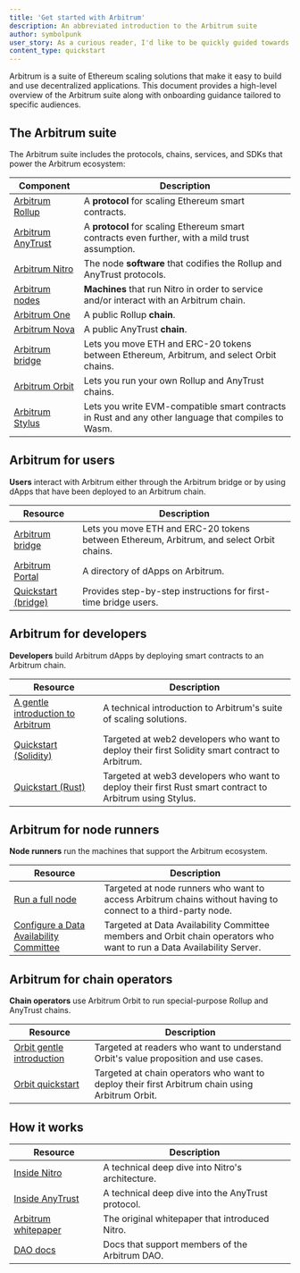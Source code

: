 ```yaml
---
title: 'Get started with Arbitrum'
description: An abbreviated introduction to the Arbitrum suite
author: symbolpunk
user_story: As a curious reader, I'd like to be quickly guided towards first steps based on my particular needs.
content_type: quickstart
---
```


<a data-quicklook-from="arbitrum">Arbitrum</a> is a suite of Ethereum scaling solutions that make it
easy to build and use decentralized applications. This document provides a high-level overview of the
Arbitrum suite along with onboarding guidance tailored to specific audiences.

## The Arbitrum suite

The Arbitrum suite includes the protocols, chains, services, and SDKs that power the Arbitrum ecosystem:

| Component                                                         | Description                                                                                         |
| ----------------------------------------------------------------- | --------------------------------------------------------------------------------------------------- |
| [Arbitrum Rollup](/inside-arbitrum-nitro)                         | A **protocol** for scaling Ethereum smart contracts.                                                |
| [Arbitrum AnyTrust](/inside-anytrust)                             | A **protocol** for scaling Ethereum smart contracts even further, with a mild trust assumption.     |
| [Arbitrum Nitro](/inside-arbitrum-nitro)                          | The node **software** that codifies the Rollup and AnyTrust protocols.                              |
| [Arbitrum nodes](/node-running/how-tos/running-a-full-node)       | **Machines** that run Nitro in order to service and/or interact with an Arbitrum chain.             |
| [Arbitrum One](https://portal.arbitrum.io/?chains=arbitrum-one)   | A public Rollup **chain**.                                                                          |
| [Arbitrum Nova](https://portal.arbitrum.io/?chains=arbitrum-nova) | A public AnyTrust **chain**.                                                                        |
| [Arbitrum bridge](https://bridge.arbitrum.io/)                    | Lets you move ETH and ERC-20 tokens between Ethereum, Arbitrum, and select Orbit chains.            |
| [Arbitrum Orbit](https://orbit.arbitrum.io/)                      | Lets you run your own Rollup and AnyTrust chains.                                                   |
| [Arbitrum Stylus](/stylus/stylus-gentle-introduction)             | Lets you write EVM-compatible smart contracts in Rust and any other language that compiles to Wasm. |

## Arbitrum for users

**Users** interact with Arbitrum either through the Arbitrum bridge or by using dApps that have been deployed to an Arbitrum chain.

| Resource                                                 | Description                                                                              |
| -------------------------------------------------------- | ---------------------------------------------------------------------------------------- |
| [Arbitrum bridge](https://bridge.arbitrum.io/)           | Lets you move ETH and ERC-20 tokens between Ethereum, Arbitrum, and select Orbit chains. |
| [Arbitrum Portal](https://portal.arbitrum.io/)           | A directory of dApps on Arbitrum.                                                        |
| [Quickstart (bridge)](/arbitrum-bridge/01-quickstart.md) | Provides step-by-step instructions for first-time bridge users.                          |

## Arbitrum for developers

**Developers** build Arbitrum dApps by deploying smart contracts to an Arbitrum chain.

| Resource                                                                             | Description                                                                                              |
| ------------------------------------------------------------------------------------ | -------------------------------------------------------------------------------------------------------- |
| [A gentle introduction to Arbitrum](/welcome/arbitrum-gentle-introduction)           | A technical introduction to Arbitrum's suite of scaling solutions.                                       |
| [Quickstart (Solidity)](/build-decentralized-apps/01-quickstart-solidity-hardhat.md) | Targeted at web2 developers who want to deploy their first Solidity smart contract to Arbitrum.          |
| [Quickstart (Rust)](/stylus/stylus-quickstart)                                       | Targeted at web3 developers who want to deploy their first Rust smart contract to Arbitrum using Stylus. |

## Arbitrum for node runners

**Node runners** run the machines that support the Arbitrum ecosystem.

| Resource                                                                                                  | Description                                                                                                           |
| --------------------------------------------------------------------------------------------------------- | --------------------------------------------------------------------------------------------------------------------- |
| [Run a full node](/node-running/how-tos/running-a-full-node)                                              | Targeted at node runners who want to access Arbitrum chains without having to connect to a third-party node.          |
| [Configure a Data Availability Committee](/node-running/how-tos/data-availability-committee/introduction) | Targeted at Data Availability Committee members and Orbit chain operators who want to run a Data Availability Server. |

## Arbitrum for chain operators

**Chain operators** use Arbitrum Orbit to run special-purpose Rollup and AnyTrust chains.

| Resource                                                                   | Description                                                                                     |
| -------------------------------------------------------------------------- | ----------------------------------------------------------------------------------------------- |
| [Orbit gentle introduction](/launch-orbit-chain/orbit-gentle-introduction) | Targeted at readers who want to understand Orbit's value proposition and use cases.             |
| [Orbit quickstart](/launch-orbit-chain/orbit-quickstart)                   | Targeted at chain operators who want to deploy their first Arbitrum chain using Arbitrum Orbit. |

## How it works

| Resource                                                                                           | Description                                       |
| -------------------------------------------------------------------------------------------------- | ------------------------------------------------- |
| [Inside Nitro](/inside-arbitrum-nitro)                                                             | A technical deep dive into Nitro's architecture.  |
| [Inside AnyTrust](/inside-anytrust)                                                                | A technical deep dive into the AnyTrust protocol. |
| [Arbitrum whitepaper](https://github.com/OffchainLabs/nitro/blob/master/docs/Nitro-whitepaper.pdf) | The original whitepaper that introduced Nitro.    |
| [DAO docs](https://docs.arbitrum.foundation/gentle-intro-dao-governance)                           | Docs that support members of the Arbitrum DAO.    |
